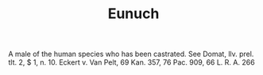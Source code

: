 ---
title: Eunuch
letter: E
permalink: "/definitions/bld-eunuch.html"
body: A male of the human species who has been castrated. See Domat, llv. prel. tlt.
  2, $ 1, n. 10. Eckert v. Van Pelt, 69 Kan. 357, 76 Pac. 909, 66 L. R. A. 266
published_at: '2018-07-07'
source: Black's Law Dictionary 2nd Ed (1910)
layout: post
---